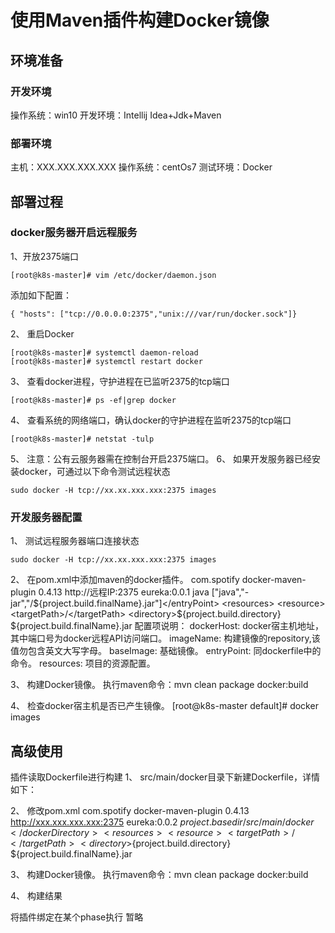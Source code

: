 # 使用Maven插件构建Docker镜像
## 环境准备
### 开发环境
操作系统：win10
开发环境：Intellij Idea+Jdk+Maven
### 部署环境
主机：XXX.XXX.XXX.XXX
操作系统：centOs7
测试环境：Docker
## 部署过程
### docker服务器开启远程服务

1、开放2375端口
```
[root@k8s-master]# vim /etc/docker/daemon.json
```
添加如下配置：
```
{ "hosts": ["tcp://0.0.0.0:2375","unix:///var/run/docker.sock"]}
```
2、	重启Docker
```
[root@k8s-master]# systemctl daemon-reload
[root@k8s-master]# systemctl restart docker
```
3、	查看docker进程，守护进程在已监听2375的tcp端口
```
[root@k8s-master]# ps -ef|grep docker
```
4、	查看系统的网络端口，确认docker的守护进程在监听2375的tcp端口
```
[root@k8s-master]# netstat -tulp
```
5、	注意：公有云服务器需在控制台开启2375端口。
6、	如果开发服务器已经安装docker，可通过以下命令测试远程状态
```
sudo docker -H tcp://xx.xx.xxx.xxx:2375 images
```
### 开发服务器配置
1、	测试远程服务器端口连接状态
```
sudo docker -H tcp://xx.xx.xxx.xxx:2375 images
```
2、	在pom.xml中添加maven的docker插件。
<plugin>
    <groupId>com.spotify</groupId>
    <artifactId>docker-maven-plugin</artifactId>
    <version>0.4.13</version>
    <configuration>
        <dockerHost>http://远程IP:2375</dockerHost>
        <imageName>eureka:0.0.1</imageName>
        <baseImage>java</baseImage>
        <entryPoint>["java","-jar","/${project.build.finalName}.jar"]</entryPoint>
        <resources>
            <resource>
                <targetPath>/</targetPath>
                <directory>${project.build.directory}</directory>
                <include>${project.build.finalName}.jar</include>
            </resource>
        </resources>
    </configuration>
</plugin>
配置项说明：
dockerHost: docker宿主机地址，其中端口号为docker远程API访问端口。
imageName: 构建镜像的repository,该值勿包含英文大写字母。
baseImage: 基础镜像。
entryPoint: 同dockerfile中的命令。
resources: 项目的资源配置。

3、	构建Docker镜像。
执行maven命令：mvn clean package docker:build

4、	检查docker宿主机是否已产生镜像。
[root@k8s-master default]# docker images
 
## 高级使用
插件读取Dockerfile进行构建
1、	src/main/docker目录下新建Dockerfile，详情如下：

2、	修改pom.xml
<plugin>
    <groupId>com.spotify</groupId>
    <artifactId>docker-maven-plugin</artifactId>
    <version>0.4.13</version>
    <configuration>
        <dockerHost>http://xxx.xxx.xxx.xxx:2375</dockerHost>
        <imageName>eureka:0.0.2</imageName>
        <dockerDirectory>${project.basedir}/src/main/docker</dockerDirectory>
        <resources>
            <resource>
                <targetPath>/</targetPath>
                <directory>${project.build.directory}</directory>
                <include>${project.build.finalName}.jar</include>
            </resource>
        </resources>
    </configuration>
</plugin>

3、	构建Docker镜像。
执行maven命令：mvn clean package docker:build

4、	构建结果
 
将插件绑定在某个phase执行
暂略
